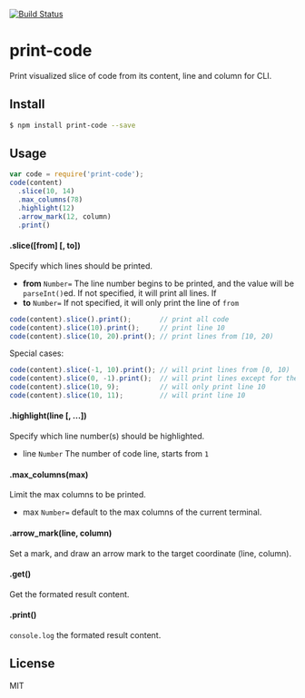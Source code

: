 [![Build Status](https://travis-ci.org/kaelzhang/node-print-code.svg?branch=master)](https://travis-ci.org/kaelzhang/node-print-code)
<!-- optional npm version
[![NPM version](https://badge.fury.io/js/print-code.svg)](http://badge.fury.io/js/print-code)
-->
<!-- optional npm downloads
[![npm module downloads per month](http://img.shields.io/npm/dm/print-code.svg)](https://www.npmjs.org/package/print-code)
-->
<!-- optional dependency status
[![Dependency Status](https://david-dm.org/kaelzhang/node-print-code.svg)](https://david-dm.org/kaelzhang/node-print-code)
-->

# print-code

Print visualized slice of code from its content, line and column for CLI.

## Install

```sh
$ npm install print-code --save
```

## Usage

```js
var code = require('print-code');
code(content)
  .slice(10, 14)
  .max_columns(78)
  .highlight(12)
  .arrow_mark(12, column)
  .print()
```

#### .slice([from] [, to])

Specify which lines should be printed.

- **from** `Number=` The line number begins to be printed, and the value will be `parseInt()`ed. If not specified, it will print all lines. If 
- **to** `Number=` If not specified, it will only print the line of `from`

```js
code(content).slice().print();       // print all code
code(content).slice(10).print();     // print line 10
code(content).slice(10, 20).print(); // print lines from [10, 20)
```

Special cases:

```js
code(content).slice(-1, 10).print(); // will print lines from [0, 10)
code(content).slice(0, -1).print();  // will print lines except for the last line.
code(content).slice(10, 9);          // will only print line 10
code(content).slice(10, 11);         // will print line 10
```

#### .highlight(line [, ...])

Specify which line number(s) should be highlighted.

- line `Number` The number of code line, starts from `1`

#### .max_columns(max)

Limit the max columns to be printed.

- max `Number=` default to the max columns of the current terminal.

#### .arrow_mark(line, column)

Set a mark, and draw an arrow mark to the target coordinate (line, column).

#### .get()

Get the formated result content.

#### .print()

`console.log` the formated result content.

## License

MIT
